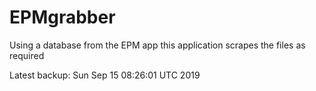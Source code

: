 # EPMgrabber
Using a database from the EPM app this application scrapes the files as required


Latest backup: Sun Sep 15 08:26:01 UTC 2019
